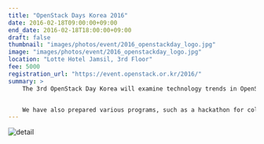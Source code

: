 ```yaml
---
title: "OpenStack Days Korea 2016"
date: 2016-02-18T09:00:00+09:00
end_date: 2016-02-18T18:00:00+09:00
draft: false
thumbnail: "images/photos/event/2016_openstackday_logo.jpg"
image: "images/photos/event/2016_openstackday_logo.jpg"
location: "Lotte Hotel Jamsil, 3rd Floor"
fee: 5000
registration_url: "https://event.openstack.or.kr/2016/"
summary: >
    The 3rd OpenStack Day Korea will examine technology trends in OpenStack, cloud, platforms, networks, storage, and other areas, as well as successful business use cases based on cloud computing that utilize these trends.


    We have also prepared various programs, such as a hackathon for college students and OpenStack upstream training.
---
```


![detail](https://event.openstack.or.kr/2016/images/keyspeaker.jpg)